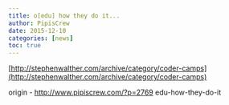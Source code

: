 ```yaml
---
title: o[edu] how they do it...
author: PipisCrew
date: 2015-12-10
categories: [news]
toc: true
---
```


[http://stephenwalther.com/archive/category/coder-camps](http://stephenwalther.com/archive/category/coder-camps)

origin - http://www.pipiscrew.com/?p=2769 edu-how-they-do-it